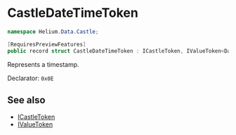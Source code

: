 # CastleDateTimeToken

~~~cs
namespace Helium.Data.Castle;

[RequiresPreviewFeatures]
public record struct CastleDateTimeToken : ICastleToken, IValueToken<DateTime>
~~~

Represents a timestamp.

Declarator: `0x0E`

## See also

- [ICastleToken](./icastletoken.md)
- [IValueToken](../../abstraction/ref/ivaluetoken.md)